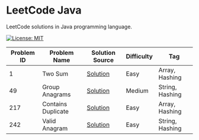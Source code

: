 # LeetCode Java

LeetCode solutions in Java programming language.

[![License: MIT](https://img.shields.io/badge/License-MIT-yellow.svg)](https://github.com/anirudhology/leetcode-java/blob/main/LICENSE)

| Problem ID | Problem Name       | Solution Source                                                                  | Difficulty | Tag             |
|------------|--------------------|----------------------------------------------------------------------------------|------------|-----------------|
| 1          | Two Sum            | [Solution](src/main/java/com/anirudhology/leetcode/array/TwoSum.java)            | Easy       | Array, Hashing  |
| 49         | Group Anagrams     | [Solution](src/main/java/com/anirudhology/leetcode/string/GroupAnagrams.java)    | Medium     | String, Hashing |
| 217        | Contains Duplicate | [Solution](src/main/java/com/anirudhology/leetcode/array/ContainsDuplicate.java) | Easy       | Array, Hashing  |
| 242        | Valid Anagram      | [Solution](src/main/java/com/anirudhology/leetcode/string/ValidAnagram.java)     | Easy       | String, Hashing |